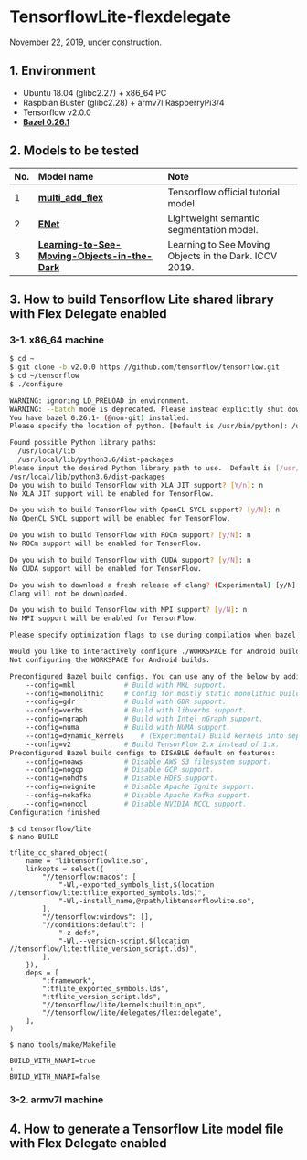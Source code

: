 # TensorflowLite-flexdelegate

November 22, 2019, under construction.  

## 1. Environment
- Ubuntu 18.04 (glibc2.27) + x86_64 PC 
- Raspbian Buster (glibc2.28) + armv7l RaspberryPi3/4
- Tensorflow v2.0.0
- **[Bazel 0.26.1](https://github.com/PINTO0309/Bazel_bin.git)**

## 2. Models to be tested
|No.|Model name|Note|
|:--|:--|:--|
|1|**[multi_add_flex](https://github.com/tensorflow/tensorflow/tree/master/tensorflow/lite/testdata)**|Tensorflow official tutorial model.|
|2|**[ENet](https://github.com/PINTO0309/TensorFlow-ENet.git)**|Lightweight semantic segmentation model.|
|3|**[Learning-to-See-Moving-Objects-in-the-Dark](https://github.com/MichaelHYJiang/Learning-to-See-Moving-Objects-in-the-Dark)**|Learning to See Moving Objects in the Dark. ICCV 2019.|

## 3. How to build Tensorflow Lite shared library with Flex Delegate enabled
### 3-1. x86_64 machine
```bash
$ cd ~
$ git clone -b v2.0.0 https://github.com/tensorflow/tensorflow.git
$ cd ~/tensorflow
$ ./configure

WARNING: ignoring LD_PRELOAD in environment.
WARNING: --batch mode is deprecated. Please instead explicitly shut down your Bazel server using the command "bazel shutdown".
You have bazel 0.26.1- (@non-git) installed.
Please specify the location of python. [Default is /usr/bin/python]: /usr/bin/python3

Found possible Python library paths:
  /usr/local/lib
  /usr/local/lib/python3.6/dist-packages
Please input the desired Python library path to use.  Default is [/usr/local/lib/python3.6/dist-packages]
/usr/local/lib/python3.6/dist-packages
Do you wish to build TensorFlow with XLA JIT support? [Y/n]: n
No XLA JIT support will be enabled for TensorFlow.

Do you wish to build TensorFlow with OpenCL SYCL support? [y/N]: n
No OpenCL SYCL support will be enabled for TensorFlow.

Do you wish to build TensorFlow with ROCm support? [y/N]: n
No ROCm support will be enabled for TensorFlow.

Do you wish to build TensorFlow with CUDA support? [y/N]: n
No CUDA support will be enabled for TensorFlow.

Do you wish to download a fresh release of clang? (Experimental) [y/N]: n
Clang will not be downloaded.

Do you wish to build TensorFlow with MPI support? [y/N]: n
No MPI support will be enabled for TensorFlow.

Please specify optimization flags to use during compilation when bazel option "--config=opt" is specified [Default is -march=native -Wno-sign-compare]: 

Would you like to interactively configure ./WORKSPACE for Android builds? [y/N]: n
Not configuring the WORKSPACE for Android builds.

Preconfigured Bazel build configs. You can use any of the below by adding "--config=<>" to your build command. See .bazelrc for more details.
    --config=mkl            # Build with MKL support.
    --config=monolithic     # Config for mostly static monolithic build.
    --config=gdr            # Build with GDR support.
    --config=verbs          # Build with libverbs support.
    --config=ngraph         # Build with Intel nGraph support.
    --config=numa           # Build with NUMA support.
    --config=dynamic_kernels    # (Experimental) Build kernels into separate shared objects.
    --config=v2             # Build TensorFlow 2.x instead of 1.x.
Preconfigured Bazel build configs to DISABLE default on features:
    --config=noaws          # Disable AWS S3 filesystem support.
    --config=nogcp          # Disable GCP support.
    --config=nohdfs         # Disable HDFS support.
    --config=noignite       # Disable Apache Ignite support.
    --config=nokafka        # Disable Apache Kafka support.
    --config=nonccl         # Disable NVIDIA NCCL support.
Configuration finished
```
```
$ cd tensorflow/lite
$ nano BUILD
```
```
tflite_cc_shared_object(
    name = "libtensorflowlite.so",
    linkopts = select({
        "//tensorflow:macos": [
            "-Wl,-exported_symbols_list,$(location //tensorflow/lite:tflite_exported_symbols.lds)",
            "-Wl,-install_name,@rpath/libtensorflowlite.so",
        ],
        "//tensorflow:windows": [],
        "//conditions:default": [
            "-z defs",
            "-Wl,--version-script,$(location //tensorflow/lite:tflite_version_script.lds)",
        ],
    }),
    deps = [
        ":framework",
        ":tflite_exported_symbols.lds",
        ":tflite_version_script.lds",
        "//tensorflow/lite/kernels:builtin_ops",
        "//tensorflow/lite/delegates/flex:delegate",
    ],
)
```
```
$ nano tools/make/Makefile
```
```
BUILD_WITH_NNAPI=true
↓
BUILD_WITH_NNAPI=false
```

### 3-2. armv7l machine


## 4. How to generate a Tensorflow Lite model file with Flex Delegate enabled
